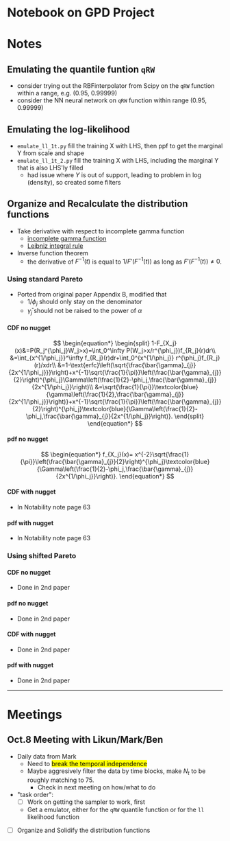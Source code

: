 # Notebook on GPD Project

# Notes

## Emulating the quantile funtion `qRW`

- consider trying out the RBFinterpolator from Scipy on the `qRW` function within a range, e.g. (0.95, 0.99999)
- consider the NN neural network on `qRW` function within range (0.95, 0.99999)


## Emulating the log-likelihood

- `emulate_ll_1t.py` fill the training X with LHS, then ppf to get the marginal Y from scale and shape
- `emulate_ll_1t_2.py` fill the training X with LHS, including the marginal Y that is also LHS'ly filled
  - had issue where $Y$ is out of support, leading to problem in $\log(\text{density})$, so created some filters


## Organize and Recalculate the distribution functions

- Take derivative with respect to incomplete gamma function
  - [incomplete gamma function](https://en.wikipedia.org/wiki/Incomplete_gamma_function)
  - [Leibniz integral rule](https://en.wikipedia.org/wiki/Leibniz_integral_rule)
- Inverse function theorem 
  - the derivative of $F^{-1}(t)$ is equal to $1/F'(F^{-1}(t))$ as long as $F'(F^{-1}(t))\neq 0$.

### Using standard Pareto

- Ported from original paper Appendix B, modified that 
  - $1/\phi_j$ should only stay on the denominator
  - $\bar{\gamma}_j$ should not be raised to the power of $\alpha$

#### CDF no nugget
$$
\begin{equation*}
    \begin{split}
        1-F_{X_j}(x)&=P(R_j^{\phi_j}W_j>x)=\int_0^\infty P(W_j>x/r^{\phi_j})f_{R_j}(r)dr\\
        &=\int_{x^{1/\phi_j}}^\infty f_{R_j}(r)dr+\int_0^{x^{1/\phi_j}} r^{\phi_j}f_{R_j}(r)/xdr\\
        &=1-\text{erfc}\left(\sqrt{\frac{\bar{\gamma}_{j}}{2x^{1/\phi_j}}}\right)+x^{-1}\sqrt{\frac{1}{\pi}}\left(\frac{\bar{\gamma}_{j}}{2}\right)^{\phi_j}\Gamma\left(\frac{1}{2}-\phi_j,\frac{\bar{\gamma}_{j}}{2x^{1/\phi_j}}\right)\\
        &=\sqrt{\frac{1}{\pi}}\textcolor{blue}{\gamma\left(\frac{1}{2},\frac{\bar{\gamma}_{j}}{2x^{1/\phi_j}}\right)}+x^{-1}\sqrt{\frac{1}{\pi}}\left(\frac{\bar{\gamma}_{j}}{2}\right)^{\phi_j}\textcolor{blue}{\Gamma\left(\frac{1}{2}-\phi_j,\frac{\bar{\gamma}_{j}}{2x^{1/\phi_j}}\right)}.
    \end{split}
\end{equation*}
$$

#### pdf no nugget
$$
\begin{equation*}
    f_{X_j}(x)= x^{-2}\sqrt{\frac{1}{\pi}}\left(\frac{\bar{\gamma}_{j}}{2}\right)^{\phi_j}\textcolor{blue}{\Gamma\left(\frac{1}{2}-\phi_j,\frac{\bar{\gamma}_{j}}{2x^{1/\phi_j}}\right)}.
\end{equation*}
$$

#### CDF with nugget
  - In Notability note page 63

#### pdf with nugget
  - In Notability note page 63

### Using shifted Pareto

#### CDF no nugget

  - Done in 2nd paper

#### pdf no nugget

  - Done in 2nd paper

#### CDF with nugget

  - Done in 2nd paper

#### pdf with nugget

  - Done in 2nd paper


---

# Meetings

## Oct.8 Meeting with Likun/Mark/Ben

- Daily data from Mark
  - Need to <mark>break the temporal independence</mark>
  - Maybe aggresively filter the data by time blocks, make $N_t$ to be roughly matching to 75.
    - Check in next meeting on how/what to do
- "task order":
  - [ ] Work on getting the sampler to work, first
  - Get a emulator, either for the `qRW` quantile function or for the `ll` likelihood function

- [ ] Organize and Solidify the distribution functions